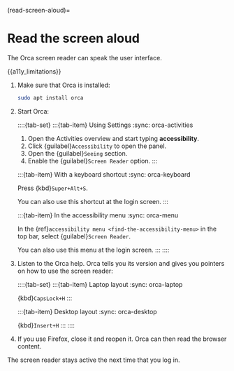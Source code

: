 (read-screen-aloud)=
# Read the screen aloud

The Orca screen reader can speak the user interface.

{{a11y_limitations}}

1. Make sure that Orca is installed:

    ```bash
    sudo apt install orca
    ```

2. Start Orca:

    ::::{tab-set}
    :::{tab-item} Using Settings
    :sync: orca-activities

    1. Open the Activities overview and start typing **accessibility**.
    2. Click {guilabel}`Accessibility` to open the panel.
    3. Open the {guilabel}`Seeing` section.
    4. Enable the {guilabel}`Screen Reader` option.
    :::

    :::{tab-item} With a keyboard shortcut
    :sync: orca-keyboard

    Press {kbd}`Super+Alt+S`.

    You can also use this shortcut at the login screen.
    :::

    :::{tab-item} In the accessibility menu
    :sync: orca-menu

    In the {ref}`accessibility menu <find-the-accessibility-menu>` in the top bar, select {guilabel}`Screen Reader`.

    You can also use this menu at the login screen.
    :::
    ::::

3. Listen to the Orca help. Orca tells you its version and gives you pointers on how to use the screen reader:

    ::::{tab-set}
    :::{tab-item} Laptop layout
    :sync: orca-laptop

    {kbd}`CapsLock+H`
    :::

    :::{tab-item} Desktop layout
    :sync: orca-desktop

    {kbd}`Insert+H`
    :::
    ::::

4. If you use Firefox, close it and reopen it. Orca can then read the browser content.


The screen reader stays active the next time that you log in.

